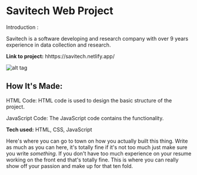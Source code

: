 # Savitech Web Project
Introduction : 

Savitech is a software developing and research company with over 9 years experience in data collection and research.

**Link to project:** hhttps://savitech.netlify.app/

![alt tag](https://i.postimg.cc/BtW3M85y/Screenshot-133.png)


## How It's Made:
HTML Code: HTML code is used to design the basic structure of the project. 

JavaScript Code: The JavaScript code contains the functionality. 


**Tech used:** HTML, CSS, JavaScript

Here's where you can go to town on how you actually built this thing. Write as much as you can here, it's totally fine if it's not too much just make sure you write *something*. If you don't have too much experience on your resume working on the front end that's totally fine. This is where you can really show off your passion and make up for that ten fold.








